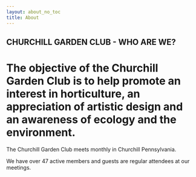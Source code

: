 ```yaml
---
layout: about_no_toc
title: About
---
```


## CHURCHILL GARDEN CLUB - WHO ARE WE?

# The objective of the Churchill Garden Club is to help promote an interest in horticulture, an appreciation of artistic design and an awareness of ecology and the environment.

The Churchill Garden Club meets monthly in Churchill Pennsylvania.

We have over 47 active members and guests are regular attendees at our meetings.

